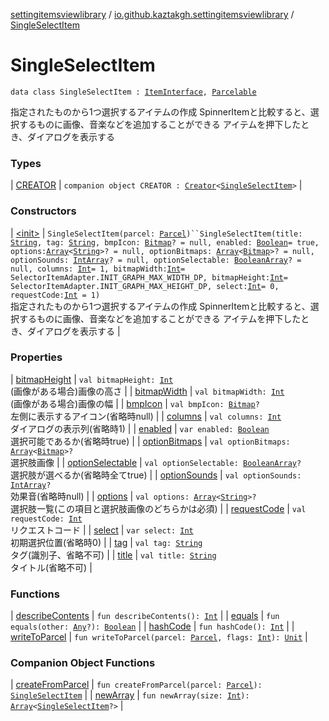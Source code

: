 [settingitemsviewlibrary](../../index.md) / [io.github.kaztakgh.settingitemsviewlibrary](../index.md) / [SingleSelectItem](./index.md)

# SingleSelectItem

`data class SingleSelectItem : `[`ItemInterface`](../-item-interface/index.md)`, `[`Parcelable`](https://developer.android.com/reference/android/os/Parcelable.html)

指定されたものから1つ選択するアイテムの作成
    SpinnerItemと比較すると、選択するものに画像、音楽などを追加することができる
        アイテムを押下したとき、ダイアログを表示する

### Types

| [CREATOR](-c-r-e-a-t-o-r/index.md) | `companion object CREATOR : `[`Creator`](https://developer.android.com/reference/android/os/Parcelable/Creator.html)`<`[`SingleSelectItem`](./index.md)`>` |

### Constructors

| [&lt;init&gt;](-init-.md) | `SingleSelectItem(parcel: `[`Parcel`](https://developer.android.com/reference/android/os/Parcel.html)`)``SingleSelectItem(title: `[`String`](https://kotlinlang.org/api/latest/jvm/stdlib/kotlin/-string/index.html)`, tag: `[`String`](https://kotlinlang.org/api/latest/jvm/stdlib/kotlin/-string/index.html)`, bmpIcon: `[`Bitmap`](https://developer.android.com/reference/android/graphics/Bitmap.html)`? = null, enabled: `[`Boolean`](https://kotlinlang.org/api/latest/jvm/stdlib/kotlin/-boolean/index.html)` = true, options: `[`Array`](https://kotlinlang.org/api/latest/jvm/stdlib/kotlin/-array/index.html)`<`[`String`](https://kotlinlang.org/api/latest/jvm/stdlib/kotlin/-string/index.html)`>? = null, optionBitmaps: `[`Array`](https://kotlinlang.org/api/latest/jvm/stdlib/kotlin/-array/index.html)`<`[`Bitmap`](https://developer.android.com/reference/android/graphics/Bitmap.html)`>? = null, optionSounds: `[`IntArray`](https://kotlinlang.org/api/latest/jvm/stdlib/kotlin/-int-array/index.html)`? = null, optionSelectable: `[`BooleanArray`](https://kotlinlang.org/api/latest/jvm/stdlib/kotlin/-boolean-array/index.html)`? = null, columns: `[`Int`](https://kotlinlang.org/api/latest/jvm/stdlib/kotlin/-int/index.html)` = 1, bitmapWidth: `[`Int`](https://kotlinlang.org/api/latest/jvm/stdlib/kotlin/-int/index.html)` = SelectorItemAdapter.INIT_GRAPH_MAX_WIDTH_DP, bitmapHeight: `[`Int`](https://kotlinlang.org/api/latest/jvm/stdlib/kotlin/-int/index.html)` = SelectorItemAdapter.INIT_GRAPH_MAX_HEIGHT_DP, select: `[`Int`](https://kotlinlang.org/api/latest/jvm/stdlib/kotlin/-int/index.html)` = 0, requestCode: `[`Int`](https://kotlinlang.org/api/latest/jvm/stdlib/kotlin/-int/index.html)` = 1)`<br>指定されたものから1つ選択するアイテムの作成     SpinnerItemと比較すると、選択するものに画像、音楽などを追加することができる         アイテムを押下したとき、ダイアログを表示する |

### Properties

| [bitmapHeight](bitmap-height.md) | `val bitmapHeight: `[`Int`](https://kotlinlang.org/api/latest/jvm/stdlib/kotlin/-int/index.html)<br>(画像がある場合)画像の高さ |
| [bitmapWidth](bitmap-width.md) | `val bitmapWidth: `[`Int`](https://kotlinlang.org/api/latest/jvm/stdlib/kotlin/-int/index.html)<br>(画像がある場合)画像の幅 |
| [bmpIcon](bmp-icon.md) | `val bmpIcon: `[`Bitmap`](https://developer.android.com/reference/android/graphics/Bitmap.html)`?`<br>左側に表示するアイコン(省略時null) |
| [columns](columns.md) | `val columns: `[`Int`](https://kotlinlang.org/api/latest/jvm/stdlib/kotlin/-int/index.html)<br>ダイアログの表示列(省略時1) |
| [enabled](enabled.md) | `var enabled: `[`Boolean`](https://kotlinlang.org/api/latest/jvm/stdlib/kotlin/-boolean/index.html)<br>選択可能であるか(省略時true) |
| [optionBitmaps](option-bitmaps.md) | `val optionBitmaps: `[`Array`](https://kotlinlang.org/api/latest/jvm/stdlib/kotlin/-array/index.html)`<`[`Bitmap`](https://developer.android.com/reference/android/graphics/Bitmap.html)`>?`<br>選択肢画像 |
| [optionSelectable](option-selectable.md) | `val optionSelectable: `[`BooleanArray`](https://kotlinlang.org/api/latest/jvm/stdlib/kotlin/-boolean-array/index.html)`?`<br>選択肢が選べるか(省略時全てtrue) |
| [optionSounds](option-sounds.md) | `val optionSounds: `[`IntArray`](https://kotlinlang.org/api/latest/jvm/stdlib/kotlin/-int-array/index.html)`?`<br>効果音(省略時null) |
| [options](options.md) | `val options: `[`Array`](https://kotlinlang.org/api/latest/jvm/stdlib/kotlin/-array/index.html)`<`[`String`](https://kotlinlang.org/api/latest/jvm/stdlib/kotlin/-string/index.html)`>?`<br>選択肢一覧(この項目と選択肢画像のどちらかは必須) |
| [requestCode](request-code.md) | `val requestCode: `[`Int`](https://kotlinlang.org/api/latest/jvm/stdlib/kotlin/-int/index.html)<br>リクエストコード |
| [select](select.md) | `var select: `[`Int`](https://kotlinlang.org/api/latest/jvm/stdlib/kotlin/-int/index.html)<br>初期選択位置(省略時0) |
| [tag](tag.md) | `val tag: `[`String`](https://kotlinlang.org/api/latest/jvm/stdlib/kotlin/-string/index.html)<br>タグ(識別子、省略不可) |
| [title](title.md) | `val title: `[`String`](https://kotlinlang.org/api/latest/jvm/stdlib/kotlin/-string/index.html)<br>タイトル(省略不可) |

### Functions

| [describeContents](describe-contents.md) | `fun describeContents(): `[`Int`](https://kotlinlang.org/api/latest/jvm/stdlib/kotlin/-int/index.html) |
| [equals](equals.md) | `fun equals(other: `[`Any`](https://kotlinlang.org/api/latest/jvm/stdlib/kotlin/-any/index.html)`?): `[`Boolean`](https://kotlinlang.org/api/latest/jvm/stdlib/kotlin/-boolean/index.html) |
| [hashCode](hash-code.md) | `fun hashCode(): `[`Int`](https://kotlinlang.org/api/latest/jvm/stdlib/kotlin/-int/index.html) |
| [writeToParcel](write-to-parcel.md) | `fun writeToParcel(parcel: `[`Parcel`](https://developer.android.com/reference/android/os/Parcel.html)`, flags: `[`Int`](https://kotlinlang.org/api/latest/jvm/stdlib/kotlin/-int/index.html)`): `[`Unit`](https://kotlinlang.org/api/latest/jvm/stdlib/kotlin/-unit/index.html) |

### Companion Object Functions

| [createFromParcel](create-from-parcel.md) | `fun createFromParcel(parcel: `[`Parcel`](https://developer.android.com/reference/android/os/Parcel.html)`): `[`SingleSelectItem`](./index.md) |
| [newArray](new-array.md) | `fun newArray(size: `[`Int`](https://kotlinlang.org/api/latest/jvm/stdlib/kotlin/-int/index.html)`): `[`Array`](https://kotlinlang.org/api/latest/jvm/stdlib/kotlin/-array/index.html)`<`[`SingleSelectItem`](./index.md)`?>` |

